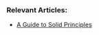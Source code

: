 ### Relevant Articles:

- [A Guide to Solid Principles](https://www.baeldung.com/solid-principles)


